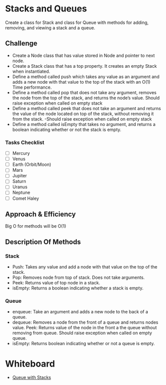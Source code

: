 # Stacks and Queues
Create a class for Stack and class for Queue with methods for adding, removing, and viewing a stack and a queue.

## Challenge
- Create a Node class that has value stored in Node and pointer to next node.
- Create a Stack class that has a top property. It creates an empty Stack when instantiated.
- Define a method called push which takes any value as an argument and adds a new node with that value to the top of the stack with an O(1) Time performance.
- Define a method called pop that does not take any argument, removes the node from the top of the stack, and returns the node’s value.
Should raise exception when called on empty stack
- Define a method called peek that does not take an argument and returns the value of the node located on top of the stack, without removing it from the stack.
-Should raise exception when called on empty stack
- Define a method called isEmpty that takes no argument, and returns a boolean indicating whether or not the stack is empty.

### Tasks Checklist
- [ ] Mercury
- [ ] Venus
- [ ] Earth (Orbit/Moon)
- [ ] Mars
- [ ] Jupiter
- [ ] Saturn
- [ ] Uranus
- [ ] Neptune
- [ ] Comet Haley

## Approach & Efficiency
Big O for methods will be O(1)

## Description Of Methods
### Stack
- Push: Takes any value and add a node with that value on the top of the stack.
- Pop: Removes node from top of stack. Does not take arguments.
- Peek: Returns value of top node in a stack.
- isEmpty: Returns a boolean indicating whether a stack is empty.

### Queue
- enqueue: Take an argument and adds a new node to the back of a queue.
- dequeue: Removes a node from the front of a queue and returns nodes value.
 Peek: Returns value of the node in the front a the queue without removing from queue. Should raise exception when called on empty queue.
 - isEmpty: Returns boolean indicating whether or not a queue is empty. 

# Whiteboard
- [Queue with Stacks](../linked-list1/assets/queue-with-stacks.md)